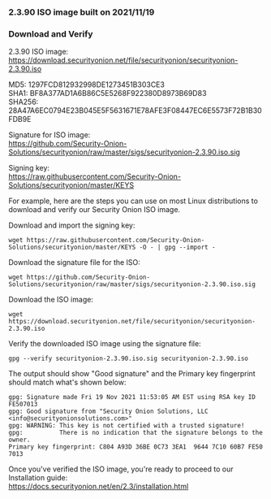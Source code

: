 ### 2.3.90 ISO image built on 2021/11/19



### Download and Verify

2.3.90 ISO image:  
https://download.securityonion.net/file/securityonion/securityonion-2.3.90.iso

MD5: 1297FCD812932998DE1273451B303CE3  
SHA1: BF8A377AD1A6B86C5E5268F922380D8973B69D83  
SHA256: 28A47A6EC0794E23B045E5F5631671E78AFE3F08447EC6E5573F72B1B30FDB9E 

Signature for ISO image:  
https://github.com/Security-Onion-Solutions/securityonion/raw/master/sigs/securityonion-2.3.90.iso.sig

Signing key:  
https://raw.githubusercontent.com/Security-Onion-Solutions/securityonion/master/KEYS  

For example, here are the steps you can use on most Linux distributions to download and verify our Security Onion ISO image.

Download and import the signing key:  
```
wget https://raw.githubusercontent.com/Security-Onion-Solutions/securityonion/master/KEYS -O - | gpg --import -  
```

Download the signature file for the ISO:  
```
wget https://github.com/Security-Onion-Solutions/securityonion/raw/master/sigs/securityonion-2.3.90.iso.sig
```

Download the ISO image:  
```
wget https://download.securityonion.net/file/securityonion/securityonion-2.3.90.iso
```

Verify the downloaded ISO image using the signature file:  
```
gpg --verify securityonion-2.3.90.iso.sig securityonion-2.3.90.iso
```

The output should show "Good signature" and the Primary key fingerprint should match what's shown below:
```
gpg: Signature made Fri 19 Nov 2021 11:53:05 AM EST using RSA key ID FE507013
gpg: Good signature from "Security Onion Solutions, LLC <info@securityonionsolutions.com>"
gpg: WARNING: This key is not certified with a trusted signature!
gpg:          There is no indication that the signature belongs to the owner.
Primary key fingerprint: C804 A93D 36BE 0C73 3EA1  9644 7C10 60B7 FE50 7013
```

Once you've verified the ISO image, you're ready to proceed to our Installation guide:  
https://docs.securityonion.net/en/2.3/installation.html
